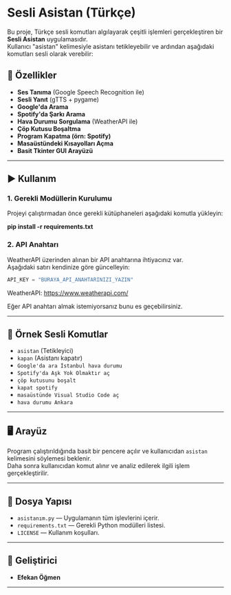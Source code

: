 # Sesli Asistan (Türkçe)

Bu proje, Türkçe sesli komutları algılayarak çeşitli işlemleri gerçekleştiren bir **Sesli Asistan** uygulamasıdır.  
Kullanıcı "asistan" kelimesiyle asistanı tetikleyebilir ve ardından aşağıdaki komutları sesli olarak verebilir:

## 🔧 Özellikler

- **Ses Tanıma** (Google Speech Recognition ile)
- **Sesli Yanıt** (gTTS + pygame)
- **Google'da Arama**
- **Spotify'da Şarkı Arama**
- **Hava Durumu Sorgulama** (WeatherAPI ile)
- **Çöp Kutusu Boşaltma**
- **Program Kapatma (örn: Spotify)**
- **Masaüstündeki Kısayolları Açma**
- **Basit Tkinter GUI Arayüzü**

---

## ▶️ Kullanım

### 1. Gerekli Modüllerin Kurulumu

Projeyi çalıştırmadan önce gerekli kütüphaneleri aşağıdaki komutla yükleyin:

**pip install -r requirements.txt**

### 2. API Anahtarı

WeatherAPI üzerinden alınan bir API anahtarına ihtiyacınız var.  
Aşağıdaki satırı kendinize göre güncelleyin:

```python
API_KEY = "BURAYA_API_ANAHTARINIZI_YAZIN"
```

WeatherAPI: https://www.weatherapi.com/

Eğer API anahtarı almak istemiyorsanız bunu es geçebilirsiniz.

---

## 🎤 Örnek Sesli Komutlar

- `asistan` (Tetikleyici)
- `kapan` (Asistanı kapatır)
- `Google'da ara İstanbul hava durumu`
- `Spotify'da Aşk Yok Olmaktır aç`
- `çöp kutusunu boşalt`
- `kapat spotify`
- `masaüstünde Visual Studio Code aç`
- `hava durumu Ankara`

---

## 🖥 Arayüz

Program çalıştırıldığında basit bir pencere açılır ve kullanıcıdan `asistan` kelimesini söylemesi beklenir.  
Daha sonra kullanıcıdan komut alınır ve analiz edilerek ilgili işlem gerçekleştirilir.

---

## 📁 Dosya Yapısı

- `asistanım.py` — Uygulamanın tüm işlevlerini içerir.
- `requirements.txt` — Gerekli Python modülleri listesi.
- `LICENSE` — Kullanım koşulları.

---

## 🧠 Geliştirici

- **Efekan Öğmen**

---
